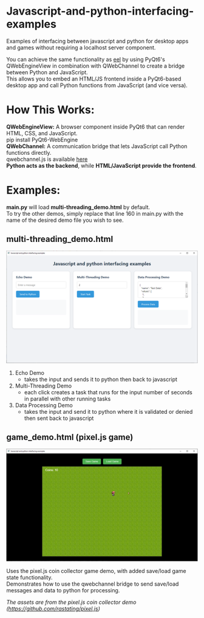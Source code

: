 # Javascript-and-python-interfacing-examples
Examples of interfacing between javascript and python for desktop apps and games without requiring a localhost server component.

You can achieve the same functionality as [eel](https://github.com/python-eel/Eel) by using PyQt6's QWebEngineView in combination with QWebChannel to create a bridge between Python and JavaScript.\
This allows you to embed an HTML/JS frontend inside a PyQt6-based desktop app and call Python functions from JavaScript (and vice versa).

# How This Works:
**QWebEngineView:** A browser component inside PyQt6 that can render HTML, CSS, and JavaScript.\
  pip install PyQt6-WebEngine\
**QWebChannel:** A communication bridge that lets JavaScript call Python functions directly.\
  qwebchannel.js is available [here](https://github.com/qt/qtwebchannel/blob/dev/examples/webchannel/shared/qwebchannel.js)\
**Python acts as the backend**, while **HTML/JavaScript provide the frontend**.


# Examples:

**main.py** will load **multi-threading_demo.html** by default.\
To try the other demos, simply replace that line 160 in main.py with the name of the desired demo file you wish to see.

## multi-threading_demo.html
![Screenshot 1](screenshot01.png)

1. Echo Demo
    - takes the input and sends it to python then back to javascript
2. Multi-Threading Demo
    - each click creates a task that runs for the input number of seconds in parallel with other running tasks
3. Data Processing Demo
    - takes the input and send it to python where it is validated or denied then sent back to javascript

## game_demo.html (pixel.js game)
![Screenshot 2](screenshot02.png)

Uses the pixel.js coin collector game demo, with added save/load game state functionality.\
Demonstrates how to use the qwebchannel bridge to send save/load messages and data to python for processing.

*The assets are from the pixel.js coin collector demo (https://github.com/rastating/pixel.js)*

